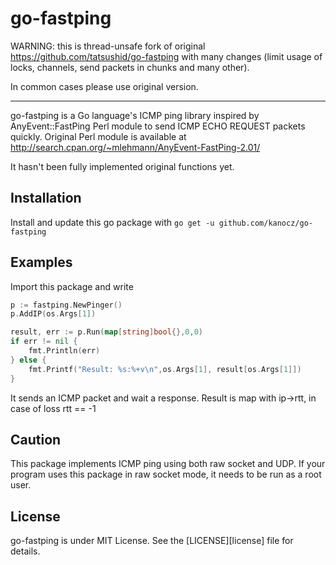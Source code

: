 go-fastping
===========

WARNING: this is thread-unsafe fork of original https://github.com/tatsushid/go-fastping with
many changes (limit usage of locks, channels, send packets in chunks and many
other).

In common cases please use original version.

---

go-fastping is a Go language's ICMP ping library inspired by AnyEvent::FastPing
Perl module to send ICMP ECHO REQUEST packets quickly. Original Perl module is
available at
http://search.cpan.org/~mlehmann/AnyEvent-FastPing-2.01/

It hasn't been fully implemented original functions yet.

## Installation

Install and update this go package with `go get -u github.com/kanocz/go-fastping`

## Examples

Import this package and write

```go
p := fastping.NewPinger()
p.AddIP(os.Args[1])

result, err := p.Run(map[string]bool{},0,0)
if err != nil {
	fmt.Println(err)
} else {
	fmt.Printf("Result: %s:%+v\n",os.Args[1], result[os.Args[1]])
}
```

It sends an ICMP packet and wait a response. Result is map with ip->rtt, in case
of loss rtt == -1

## Caution
This package implements ICMP ping using both raw socket and UDP. If your program
uses this package in raw socket mode, it needs to be run as a root user.

## License
go-fastping is under MIT License. See the [LICENSE][license] file for details.
